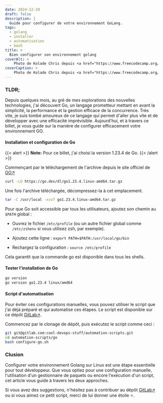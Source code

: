 ```yaml
---
date: 2024-12-29
draft: false
description: |
  Guide pour configurer de votre environnement GoLang.
tags:
  - golang
  - installer
  - automatisation
  - bash
title: >
  Bien configurer son environnement golang
coverAlt: >
    Photo de Kolade Chris depuis <a href="https://www.freecodecamp.org/news/content/images/size/w2000/2021/10/golang.png">freecodecamp</a>
coverCaption: >
    Photo de Kolade Chris depuis <a href="https://www.freecodecamp.org/news/content/images/size/w2000/2021/10/golang.png">freecodecamp</a>
---
```


### TLDR;

Depuis quelques mois, au gré de mes explorations des nouvelles technologies, j'ai découvert Go, un langage prometteur mettant en avant la simplicité, la performance et la gestion efficace de la concurrence. Très vite, je suis tombé amoureux de ce langage qui permet d'aller plus vite et de développer avec une efficacité imprévisible.
Aujourd'hui, et à travers ce billet, je vous guide sur la manière de configurer efficacement votre environnement GO.

#### Installation et configuration de Go

{{< alert >}}
**Note:** Pour ce billet, j'ai choisi la version 1.23.4 de Go.
{{< /alert >}}


Commençant par le téléchargement de l'archive depuis le site officiel de [GO↗](https://go.dev/dl/)

```bash
curl -LO https://go.dev/dl/go1.23.4.linux-amd64.tar.gz
```

Une fois l'archive téléchargée, décompressez-la à cet emplacement.

```bash
tar -C /usr/local -xvzf go1.23.4.linux-amd64.tar.gz
```

Pour que Go soit accessible par tous les utilisateurs, ajoutez son chemin au `$PATH` global :
- Ouvrez le fichier `/etc/profile` (ou un autre fichier global comme `/etc/zshenv` si vous utilisez zsh, par exemple).

- Ajoutez cette ligne : `export PATH=$PATH:/usr/local/go/bin`

- Rechargez la configuration : `source /etc/profile`

Cela garantit que la commande go est disponible dans tous les shells.


#### Tester l'installation de Go

```bash
go version
go version go1.23.4 linux/amd64
```

#### Script d'automatisation

Pour éviter ces configurations manuelles, vous pouvez utiliser le script que j'ai déjà préparé et qui automatise ces
étapes. Le script est disponible sur ce dépôt [GitLab↗](https://gitlab.com/cool-devops-stuff/automation-scripts/-/blob/main/go/configure-go.sh?ref_type=heads).

Commencez par le clonage de dépôt, puis exécutez le script comme ceci :

```bash
git git@gitlab.com:cool-devops-stuff/automation-scripts.git
cd automation-scripts/go
bash configure-go.sh
```
### Clusion

Configurer votre environnement Golang sur Linux est une étape essentielle pour tout développeur. Que vous optiez pour une configuration manuelle, l'utilisation d'un gestionnaire de paquets ou encore l'exécution d'un script, cet article vous guide à travers les deux approches.

Si vous avez des suggestions, n'hésitez pas à contribuer au dépôt [GitLab↗](https://gitlab.com/cool-devops-stuff/automation-scripts) ou si vous aimez ce petit script, merci de lui
donner une étoile ⭐.
